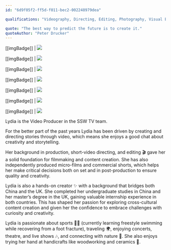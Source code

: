 ```yaml
---
id: "6d9f05f2-ff5d-f011-bec2-002248979dea"

qualifications: "Videography, Directing, Editing, Photography, Visual Effects"

quote: "The best way to predict the future is to create it."
quoteAuthor: "Peter Drucker"
---
```


[[imgBadge]]
| ![](../badges/Designer-adobe-premiere.png)

[[imgBadge]]
| ![](../badges/Designer-adobe-aftereffects.png)

[[imgBadge]]
| ![](../badges/Designer-adobe-photoshop.png)

[[imgBadge]]
| ![](../badges/Designer-camera.png)

[[imgBadge]]
| ![](../badges/Designer-mobile-ios.png)

[[imgBadge]]
| ![](../badges/Designer-youtube.png)

[[imgBadge]]
| ![](../badges/Business-microsoft-office365-teams.png)

Lydia is the Video Producer in the SSW TV team.

For the better part of the past years Lydia has been driven by creating and directing stories through video, which means she enjoys a good chat about creativity and storytelling. 

Her background in production, short-video directing, and editing 🎬 gave her a solid foundation for filmmaking and content creation. She has also independently produced micro-films and commercial shorts, which helps her make critical decisions both on set and in post-production to ensure quality and creativity.

Lydia is also a hands-on creator ✨ with a background that bridges both China and the UK. She completed her undergraduate studies in China and her master’s degree in the UK, gaining valuable internship experience in both countries. This has shaped her passion for exploring cross-cultural content creation and given her the confidence to embrace challenges with curiosity and creativity.

Lydia is passionate about sports 🏊‍♀️ (currently learning freestyle swimming while recovering from a foot fracture), traveling 🌍, enjoying concerts, theatre, and live shows 🎶, and connecting with nature 🌱. She also enjoys trying her hand at handicrafts like woodworking and ceramics 🎨.

